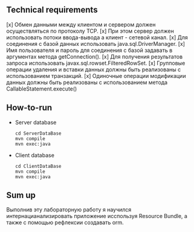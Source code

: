 ## Technical requirements
[x] Обмен данными между клиентом и сервером должен осуществляться по протоколу TCP.
[x] При этом сервер должен использовать потоки ввода-вывода а клиент - сетевой канал.
[x] Для соединения с базой данных использовать java.sql.DriverManager.
[x] Имя пользователя и пароль для соединения с базой задавать в аргументах метода getConnection().
[x] Для получения результатов запроса использовать javax.sql.rowset.FilteredRowSet.
[x] Групповые операции удаления и вставки данных должны быть реализованы с использованием транзакций.
[x] Одиночные операции модификации данных должны быть реализованы с использованием
метода CallableStatement.execute()

## How-to-run
* Server database
    ```
    cd ServerDataBase
    mvn compile 
    mvn exec:java
    ```
* Client database
    ```
    cd ClientDataBase
    mvn compile 
    mvn exec:java
    ```
    
## Sum up
Выполнив эту лабораторную работу я научился интернацианализировать приложение исспользуя Resource Bundle, а также с помощью рефлексии создавать orm.
